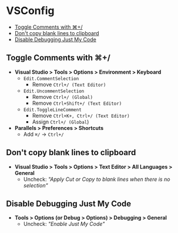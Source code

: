 # VSConfig

- [Toggle Comments with ⌘+/](#toggle-comments-with-)
- [Don't copy blank lines to clipboard](#dont-copy-blank-lines-to-clipboard)
- [Disable Debugging Just My Code](#disable-debugging-just-my-code)

## Toggle Comments with ⌘+/

- **Visual Studio > Tools > Options > Environment > Keyboard**
  - `Edit.CommentSelection`
    - Remove `Ctrl+/ (Text Editor)`
  - `Edit.UncommentSelection`
    - Remove `Ctrl+/ (Global)`
    - Remove `Ctrl+Shift+/ (Text Editor)`
  - `Edit.ToggleLineComment`
    - Remove `Ctrl+K+, Ctrl+/ (Text Editor)`
    - Assign `Ctrl+/ (Global`)
- **Parallels > Preferences > Shortcuts**
  - Add `⌘/` -> `Ctrl+/`

## Don't copy blank lines to clipboard

- **Visual Studio > Tools > Options > Text Editor > All Languages > General**
  - Uncheck: _"Apply Cut or Copy to blank lines when there is no selection"_

## Disable Debugging Just My Code

- **Tools > Options (or Debug > Options) > Debugging > General**
  - Uncheck: _"Enable Just My Code"_
